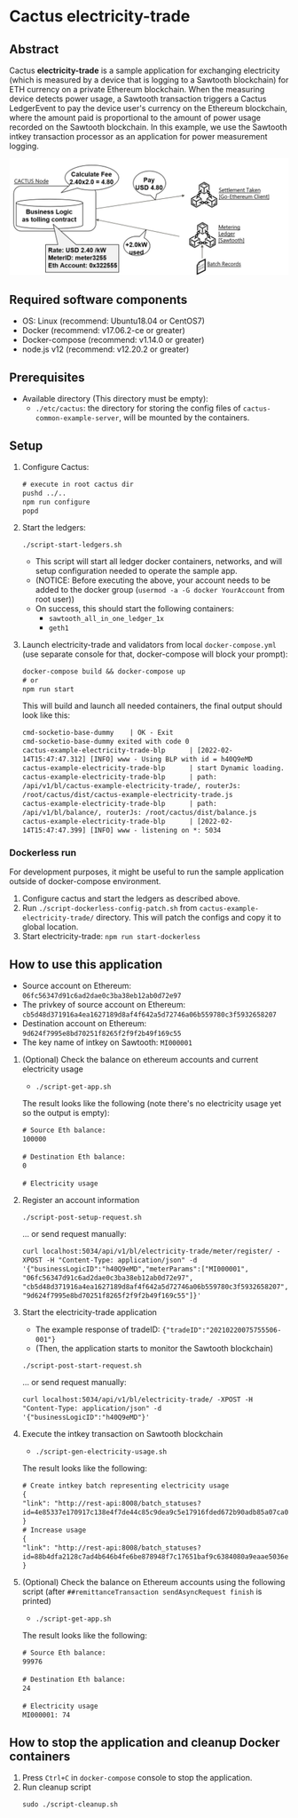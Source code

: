 # Cactus electricity-trade

## Abstract

Cactus **electricity-trade** is a sample application for exchanging electricity (which is measured by a device that is logging to a Sawtooth blockchain) for ETH currency on a private Ethereum blockchain. When the measuring device detects power usage, a Sawtooth transaction triggers a Cactus LedgerEvent to pay the device user's currency on the Ethereum blockchain, where the amount paid is proportional to the amount of power usage recorded on the Sawtooth blockchain.
In this example, we use the Sawtooth intkey transaction processor as an application for power measurement logging.

![electricity-trade image](./images/electricity-trade-image.png)

## Required software components

- OS: Linux (recommend: Ubuntu18.04 or CentOS7)
- Docker (recommend: v17.06.2-ce or greater)
- Docker-compose (recommend: v1.14.0 or greater)
- node.js v12 (recommend: v12.20.2 or greater)

## Prerequisites

- Available directory (This directory must be empty):
  - `./etc/cactus`: the directory for storing the config files of `cactus-common-example-server`, will be mounted by the containers.

## Setup

1. Configure Cactus:

   ```
   # execute in root cactus dir
   pushd ../..
   npm run configure
   popd
   ```

1. Start the ledgers:

   ```
   ./script-start-ledgers.sh
   ```

   - This script will start all ledger docker containers, networks, and will setup configuration needed to operate the sample app.
   - (NOTICE: Before executing the above, your account needs to be added to the docker group (`usermod -a -G docker YourAccount` from root user))
   - On success, this should start the following containers:
     - `sawtooth_all_in_one_ledger_1x`
     - `geth1`

1. Launch electricity-trade and validators from local `docker-compose.yml` (use separate console for that, docker-compose will block your prompt):

   ```
   docker-compose build && docker-compose up
   # or
   npm run start
   ```

   This will build and launch all needed containers, the final output should look like this:

   ```
   cmd-socketio-base-dummy    | OK - Exit
   cmd-socketio-base-dummy exited with code 0
   cactus-example-electricity-trade-blp      | [2022-02-14T15:47:47.312] [INFO] www - Using BLP with id = h40Q9eMD
   cactus-example-electricity-trade-blp      | start Dynamic loading.
   cactus-example-electricity-trade-blp      | path: /api/v1/bl/cactus-example-electricity-trade/, routerJs: /root/cactus/dist/cactus-example-electricity-trade.js
   cactus-example-electricity-trade-blp      | path: /api/v1/bl/balance/, routerJs: /root/cactus/dist/balance.js
   cactus-example-electricity-trade-blp      | [2022-02-14T15:47:47.399] [INFO] www - listening on *: 5034
   ```

### Dockerless run

For development purposes, it might be useful to run the sample application outside of docker-compose environment.

1. Configure cactus and start the ledgers as described above.
1. Run `./script-dockerless-config-patch.sh` from `cactus-example-electricity-trade/` directory. This will patch the configs and copy it to global location.
1. Start electricity-trade: `npm run start-dockerless`

## How to use this application

- Source account on Ethereum: `06fc56347d91c6ad2dae0c3ba38eb12ab0d72e97`
- The privkey of source account on Ethereum: `cb5d48d371916a4ea1627189d8af4f642a5d72746a06b559780c3f5932658207`
- Destination account on Ethereum: `9d624f7995e8bd70251f8265f2f9f2b49f169c55`
- The key name of intkey on Sawtooth: `MI000001`

1. (Optional) Check the balance on ethereum accounts and current electricity usage

   - `./script-get-app.sh`

   The result looks like the following (note there's no electricity usage yet so the output is empty):

   ```
   # Source Eth balance:
   100000

   # Destination Eth balance:
   0

   # Electricity usage
   ```

1. Register an account information

   ```
   ./script-post-setup-request.sh
   ```

   ... or send request manually:

   ```
   curl localhost:5034/api/v1/bl/electricity-trade/meter/register/ -XPOST -H "Content-Type: application/json" -d '{"businessLogicID":"h40Q9eMD","meterParams":["MI000001", "06fc56347d91c6ad2dae0c3ba38eb12ab0d72e97", "cb5d48d371916a4ea1627189d8af4f642a5d72746a06b559780c3f5932658207", "9d624f7995e8bd70251f8265f2f9f2b49f169c55"]}'
   ```

1. Start the electricity-trade application

   - The example response of tradeID: `{"tradeID":"20210220075755506-001"}`
   - (Then, the application starts to monitor the Sawtooth blockchain)

   ```
   ./script-post-start-request.sh
   ```

   ... or send request manually:

   ```
   curl localhost:5034/api/v1/bl/electricity-trade/ -XPOST -H "Content-Type: application/json" -d '{"businessLogicID":"h40Q9eMD"}'
   ```

1. Execute the intkey transaction on Sawtooth blockchain

   - `./script-gen-electricity-usage.sh`

   The result looks like the following:

   ```
   # Create intkey batch representing electricity usage
   {
   "link": "http://rest-api:8008/batch_statuses?id=4e85337e170917c138e4f7de44c85c9dea9c5e17916fded672b90adb85a07ca009002580f8629660e26e1117e9ac15f4c1164d9dc05fc77ac8e212672dc5e97a"
   }
   # Increase usage
   {
   "link": "http://rest-api:8008/batch_statuses?id=88b4dfa2128c7ad4b646b4fe6be878948f7c17651baf9c6384080a9eaae5036e219c432b46f74331a2d56b80bf2dcc94496ff261d1a941f23210d637badacf14"
   }
   ```

1. (Optional) Check the balance on Ethereum accounts using the following script (after `##remittanceTransaction sendAsyncRequest finish` is printed)

   - `./script-get-app.sh`

   The result looks like the following:

   ```
   # Source Eth balance:
   99976

   # Destination Eth balance:
   24

   # Electricity usage
   MI000001: 74
   ```

## How to stop the application and cleanup Docker containers

1. Press `Ctrl+C` in `docker-compose` console to stop the application.
1. Run cleanup script
   ```
   sudo ./script-cleanup.sh
   ```
